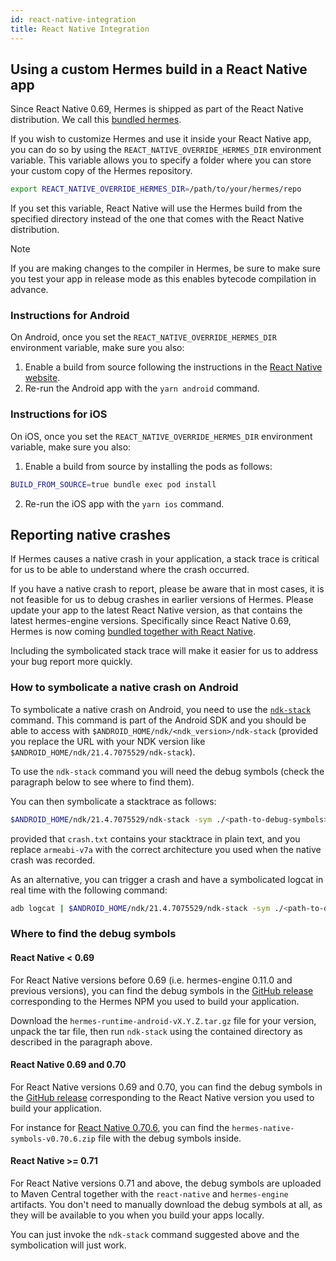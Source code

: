 ```yaml
---
id: react-native-integration
title: React Native Integration
---
```


## Using a custom Hermes build in a React Native app

Since React Native 0.69, Hermes is shipped as part of the React Native distribution. We call this [bundled hermes](https://reactnative.dev/architecture/bundled-hermes).

If you wish to customize Hermes and use it inside your React Native app, you can do so by using the `REACT_NATIVE_OVERRIDE_HERMES_DIR` environment variable. This variable allows you to specify a folder where you can store your custom copy of the Hermes repository.

```bash
export REACT_NATIVE_OVERRIDE_HERMES_DIR=/path/to/your/hermes/repo
```

If you set this variable, React Native will use the Hermes build from the specified directory instead of the one that comes with the React Native distribution.

> [!NOTE]
> If you are making changes to the compiler in Hermes, be sure to make sure you test your app in release mode as this enables bytecode compilation in advance.

### Instructions for Android

On Android, once you set the `REACT_NATIVE_OVERRIDE_HERMES_DIR` environment variable, make sure you also:

1. Enable a build from source following the instructions in the [React Native website](https://reactnative.dev/contributing/how-to-build-from-source#update-your-project-to-build-from-source).
2. Re-run the Android app with the `yarn android` command.

### Instructions for iOS

On iOS, once you set the `REACT_NATIVE_OVERRIDE_HERMES_DIR` environment variable, make sure you also:

1. Enable a build from source by installing the pods as follows:
```bash
BUILD_FROM_SOURCE=true bundle exec pod install
```
2. Re-run the iOS app with the `yarn ios` command.

## Reporting native crashes

If Hermes causes a native crash in your application, a stack trace is critical for us to be able to understand where the crash occurred. 

If you have a native crash to report, please be aware that in most cases, it is not feasible for us to debug crashes in earlier versions of Hermes. Please update your app to the latest React Native version, as that contains the latest hermes-engine versions. Specifically since React Native 0.69, Hermes is now coming [bundled together with React Native](https://reactnative.dev/architecture/bundled-hermes).

Including the symbolicated stack trace will make it easier for us to address your bug report more quickly.

### How to symbolicate a native crash on Android

To symbolicate a native crash on Android, you need to use the [`ndk-stack`](https://developer.android.com/ndk/guides/ndk-stack) command.
This command is part of the Android SDK and you should be able to access with `$ANDROID_HOME/ndk/<ndk_version>/ndk-stack` (provided you replace the URL with your NDK version like `$ANDROID_HOME/ndk/21.4.7075529/ndk-stack`).

To use the `ndk-stack` command you will need the debug symbols (check the paragraph below to see where to find them).

You can then symbolicate a stacktrace as follows:

```bash
$ANDROID_HOME/ndk/21.4.7075529/ndk-stack -sym ./<path-to-debug-symbols>/obj/local/arm64-v8a < crash.txt
```

provided that `crash.txt` contains your stacktrace in plain text, and you replace `armeabi-v7a` with the correct architecture you used when the native crash was recorded.

As an alternative, you can trigger a crash and have a symbolicated logcat in real time with the following command:

```bash
adb logcat | $ANDROID_HOME/ndk/21.4.7075529/ndk-stack -sym ./<path-to-debug-symbols>/obj/local/arm64-v8a
```

### Where to find the debug symbols

#### React Native < 0.69

For React Native versions before 0.69 (i.e. hermes-engine 0.11.0 and previous versions), you can find the debug symbols in the [GitHub release](https://github.com/facebook/hermes/releases) corresponding to the Hermes NPM you used to build your application. 

Download the `hermes-runtime-android-vX.Y.Z.tar.gz` file for your version, unpack the tar file, then run `ndk-stack` using the contained directory as described in the paragraph above.

#### React Native 0.69 and 0.70

For React Native versions 0.69 and 0.70, you can find the debug symbols in the [GitHub release](https://github.com/facebook/react-native/releases) corresponding to the React Native version you used to build your application.

For instance for [React Native 0.70.6](https://github.com/facebook/react-native/releases/tag/v0.70.6), you can find the `hermes-native-symbols-v0.70.6.zip` file with the debug symbols inside.

#### React Native >= 0.71

For React Native versions 0.71 and above, the debug symbols are uploaded to Maven Central together with the `react-native` and `hermes-engine` artifacts. You don't need to manually download the debug symbols at all, as they will be available to you when you build your apps locally.

You can just invoke the `ndk-stack` command suggested above and the symbolication will just work.
